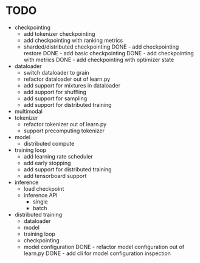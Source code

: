# TODO

- checkpointing
  - add tokenizer checkpointing
  - add checkpointing with ranking metrics
  - sharded/distributed checkpointing
  DONE - add checkpointing restore
  DONE - add basic checkpointing
  DONE - add checkpointing with metrics
  DONE - add checkpointing with optimizer state
- dataloader
  - switch dataloader to grain
  - refactor dataloader out of learn.py
  - add support for mixtures in dataloader
  - add support for shuffling
  - add support for sampling
  - add support for distributed training
- multimodal
- tokenizer
  - refactor tokenizer out of learn.py
  - support precomputing tokenizer
- model
  - distributed compute
- training loop
  - add learning rate scheduler
  - add early stopping
  - add support for distributed training
  - add tensorboard support
- inference
  - load checkpoint
  - inference API
    - single
    - batch
- distributed training
  - dataloader
  - model
  - training loop
  - checkpointing
  - model configuration
  DONE - refactor model configuration out of learn.py
  DONE - add cli for model configuration inspection
